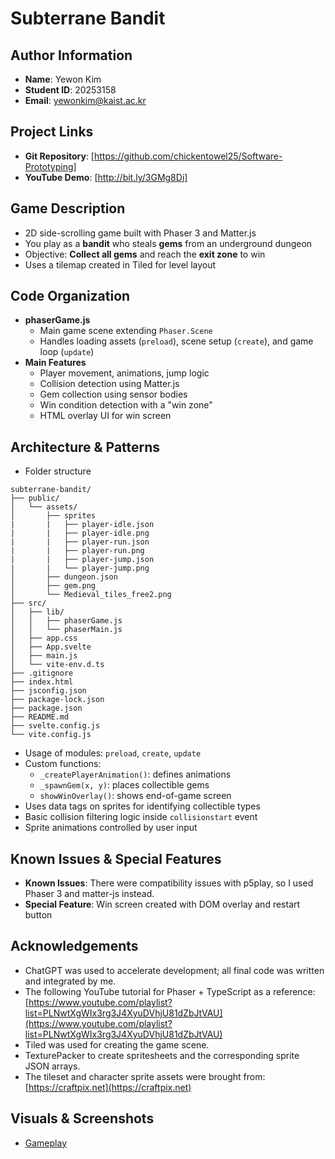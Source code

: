 # Subterrane Bandit

## Author Information
- **Name**: Yewon Kim
- **Student ID**: 20253158
- **Email**: yewonkim@kaist.ac.kr

## Project Links
- **Git Repository**: [https://github.com/chickentowel25/Software-Prototyping]
- **YouTube Demo**: [http://bit.ly/3GMg8Di]

## Game Description
- 2D side-scrolling game built with Phaser 3 and Matter.js
- You play as a **bandit** who steals **gems** from an underground dungeon
- Objective: **Collect all gems** and reach the **exit zone** to win
- Uses a tilemap created in Tiled for level layout

## Code Organization
- **phaserGame.js**
  - Main game scene extending `Phaser.Scene`
  - Handles loading assets (`preload`), scene setup (`create`), and game loop (`update`)
- **Main Features**
  - Player movement, animations, jump logic
  - Collision detection using Matter.js
  - Gem collection using sensor bodies
  - Win condition detection with a "win zone"
  - HTML overlay UI for win screen

## Architecture & Patterns
- Folder structure
```plaintext
subterrane-bandit/
├── public/                   
│   └── assets/
│       ├── sprites
|       |   ├── player-idle.json
|       |   ├── player-idle.png
|       |   ├── player-run.json
|       |   ├── player-run.png
|       |   ├── player-jump.json
|       |   └── player-jump.png
│       ├── dungeon.json
│       ├── gem.png
│       └── Medieval_tiles_free2.png
├── src/
│   ├── lib/           
│   │   ├── phaserGame.js 
│   │   └── phaserMain.js 
│   ├── app.css
│   ├── App.svelte
│   ├── main.js
│   └── vite-env.d.ts
├── .gitignore
├── index.html
├── jsconfig.json
├── package-lock.json
├── package.json
├── README.md       
├── svelte.config.js           
└── vite.config.js
```
- Usage of modules: `preload`, `create`, `update`
- Custom functions:
  - `_createPlayerAnimation()`: defines animations
  - `_spawnGem(x, y)`: places collectible gems
  - `showWinOverlay()`: shows end-of-game screen
- Uses data tags on sprites for identifying collectible types
- Basic collision filtering logic inside `collisionstart` event
- Sprite animations controlled by user input

## Known Issues & Special Features
- **Known Issues**: There were compatibility issues with p5play, so I used Phaser 3 and matter-js instead.
- **Special Feature**: Win screen created with DOM overlay and restart button

## Acknowledgements
- ChatGPT was used to accelerate development; all final code was written and integrated by me.
- The following YouTube tutorial for Phaser + TypeScript as a reference:  
  [https://www.youtube.com/playlist?list=PLNwtXgWIx3rg3J4XyuDVhjU81dZbJtVAU](https://www.youtube.com/playlist?list=PLNwtXgWIx3rg3J4XyuDVhjU81dZbJtVAU)
- Tiled was used for creating the game scene.
- TexturePacker to create spritesheets and the corresponding sprite JSON arrays.
- The tileset and character sprite assets were brought from: [https://craftpix.net](https://craftpix.net)

## Visuals & Screenshots
- [Gameplay](/public/assets/gameplay_01.png)
